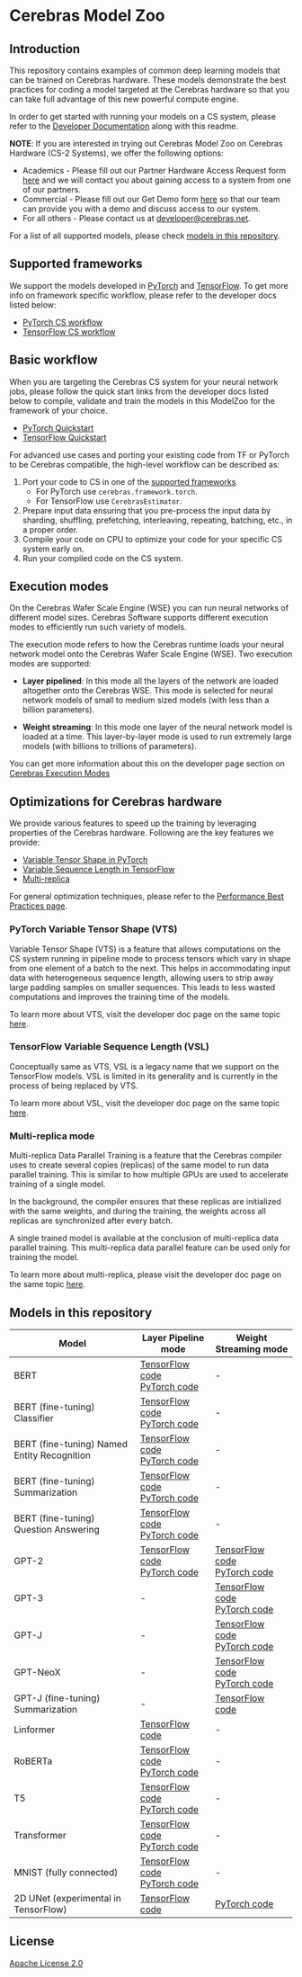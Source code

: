 # Cerebras Model Zoo

## Introduction

This repository contains examples of common deep learning models that can be trained on Cerebras hardware. These models demonstrate the best practices for coding a model targeted at the Cerebras hardware so that you can take full advantage of this new powerful compute engine.

In order to get started with running your models on a CS system, please refer to the [Developer Documentation](https://docs.cerebras.net/en/latest/index.html) along with this readme.

**NOTE**: If you are interested in trying out Cerebras Model Zoo on Cerebras Hardware (CS-2 Systems), we offer the following options:

- Academics - Please fill out our Partner Hardware Access Request form [here](https://www.cerebras.net/developers/partner-hardware-access-request/) and we will contact you about gaining access to a system from one of our partners.
- Commercial - Please fill out our Get Demo form [here]( https://www.cerebras.net/get-demo/) so that our team can provide you with a demo and discuss access to our system.
- For all others - Please contact us at developer@cerebras.net.

For a list of all supported models, please check [models in this repository](#models-in-this-repository).

## Supported frameworks

We support the models developed in [PyTorch](https://pytorch.org/) and [TensorFlow](https://www.tensorflow.org/). To get more info on framework specific workflow, please refer to the developer docs listed below:

- [PyTorch CS workflow](https://docs.cerebras.net/en/latest/pytorch-docs/pytorch-cs-workflow.html)
- [TensorFlow CS workflow](https://docs.cerebras.net/en/latest/tensorflow-docs/cs-tf-workflow.html)

## Basic workflow

When you are targeting the Cerebras CS system for your neural network jobs, please follow the quick start links from the developer docs listed below to compile, validate and train the models in this ModelZoo for the framework of your choice.

- [PyTorch Quickstart](https://docs.cerebras.net/en/latest/getting-started/pytorch/index.html)
- [TensorFlow Quickstart](https://docs.cerebras.net/en/latest/getting-started/tensorflow/index.html)

For advanced use cases and porting your existing code from TF or PyTorch to be Cerebras compatible, the high-level workflow can be described as:

1. Port your code to CS in one of the [supported frameworks](#supported-frameworks).
   - For PyTorch use `cerebras.framework.torch`.
   - For TensorFlow use `CerebrasEstimator`.
2. Prepare input data ensuring that you pre-process the input data by sharding, shuffling, prefetching, interleaving, repeating, batching, etc., in a proper order.
3. Compile your code on CPU to optimize your code for your specific CS system early on.
4. Run your compiled code on the CS system.

## Execution modes

On the Cerebras Wafer Scale Engine (WSE) you can run neural networks of different model sizes. Cerebras Software supports different execution modes to efficiently run such variety of models.

The execution mode refers to how the Cerebras runtime loads your neural network model onto the Cerebras Wafer Scale Engine (WSE). Two execution modes are supported:

- **Layer pipelined**: In this mode all the layers of the network are loaded altogether onto the Cerebras WSE. This mode is selected for neural network models of small to medium sized models (with less than a billion parameters).

- **Weight streaming**: In this mode one layer of the neural network model is loaded at a time. This layer-by-layer mode is used to run extremely large models (with billions to trillions of parameters).

You can get more information about this on the developer page section on [Cerebras Execution Modes](https://docs.cerebras.net/en/latest/cerebras-basics/cerebras-execution-modes.html#cerebras-execution-modes)

## Optimizations for Cerebras hardware

We provide various features to speed up the training by leveraging properties of the Cerebras hardware. Following are the key features we provide:

- [Variable Tensor Shape in PyTorch](#pytorch-variable-tensor-shape-vts)
- [Variable Sequence Length in TensorFlow](#tensorflow-variable-sequence-length-vsl)
- [Multi-replica](#multi-replica-mode)

For general optimization techniques, please refer to the [Performance Best Practices page](https://docs.cerebras.net/en/latest/general/performance-optimization.html).

### PyTorch Variable Tensor Shape (VTS)

Variable Tensor Shape (VTS) is a feature that allows computations on the CS system running in pipeline mode to process tensors which vary in shape from one element of a batch to the next. This helps in accommodating input data with heterogeneous sequence length, allowing users to strip away large padding samples on smaller sequences. This leads to less wasted computations and improves the training time of the models.

To learn more about VTS, visit the developer doc page on the same topic [here](https://docs.cerebras.net/en/latest/pytorch-docs/pytorch-vts.html).

### TensorFlow Variable Sequence Length (VSL)

Conceptually same as VTS, VSL is a legacy name that we support on the TensorFlow models. VSL is limited in its generality and is currently in the process of being replaced by VTS.

To learn more about VSL, visit the developer doc page on the same topic [here](https://docs.cerebras.net/en/latest/tensorflow-docs/tf-vsl.html).

### Multi-replica mode

Multi-replica Data Parallel Training is a feature that the Cerebras compiler uses to create several copies (replicas) of the same model to run data parallel training. This is similar to how multiple GPUs are used to accelerate training of a single model.

In the background, the compiler ensures that these replicas are initialized with the same weights, and during the training, the weights across all replicas are synchronized after every batch.

A single trained model is available at the conclusion of multi-replica data parallel training. This multi-replica data parallel feature can be used only for training the model.

To learn more about multi-replica, please visit the developer doc page on the same topic [here](https://docs.cerebras.net/en/latest/general/multi-replica-data-parallel-training.html).

## Models in this repository

| Model                                       | Layer Pipeline mode                                                                                                                                                               | Weight Streaming mode                                                                                        |
|---------------------------------------------|-----------------------------------------------------------------------------------------------------------------------------------------------------------------------------------|--------------------------------------------------------------------------------------------------------------|
| BERT                                        | [TensorFlow code](./modelzoo/transformers/tf/bert/)<br>[PyTorch code](./modelzoo/transformers/pytorch/bert/)                                                                      | -                                                                                                            |
| BERT (fine-tuning) Classifier               | [TensorFlow code](./modelzoo/transformers/tf/bert/fine_tuning/classifier/)<br>[PyTorch code](./modelzoo/transformers/pytorch/bert/fine_tuning/classifier/)                        | -                                                                                                            |
| BERT (fine-tuning) Named Entity Recognition | [TensorFlow code](./modelzoo/transformers/tf/bert/fine_tuning/token_classifier/)<br>[PyTorch code](./modelzoo/transformers/pytorch/bert/fine_tuning/token_classifier/)            | -                                                                                                            |
| BERT (fine-tuning) Summarization            | [TensorFlow code](./modelzoo/transformers/tf/bert/fine_tuning/extractive_summarization/)<br>[PyTorch code](./modelzoo/transformers/pytorch/bert/fine_tuning/extractive_summarization/) | -                                                                                                            |
| BERT (fine-tuning) Question Answering       | [TensorFlow code](./modelzoo/transformers/tf/bert/fine_tuning/qa/)<br>[PyTorch code](./modelzoo/transformers/pytorch/bert/fine_tuning/qa/)                                        | -                                                                                                            |
| GPT-2                                       | [TensorFlow code](./modelzoo/transformers/tf/gpt2/)<br>[PyTorch code](./modelzoo/transformers/pytorch/gpt2/)                                                                      | [TensorFlow code](./modelzoo/transformers/tf/gpt2/)<br>[PyTorch code](./modelzoo/transformers/pytorch/gpt2/) |
| GPT-3                                       | -                                                                                                                                                                                 | [TensorFlow code](./modelzoo/transformers/tf/gpt3/)<br>[PyTorch code](./modelzoo/transformers/pytorch/gpt3/) |
| GPT-J                                       | -                                                                                                                                                                                 | [TensorFlow code](./modelzoo/transformers/tf/gptj/) <br>[PyTorch code](./modelzoo/transformers/pytorch/gptj/) |
| GPT-NeoX                                    | -                                                                                                                                                                                 | [TensorFlow code](./modelzoo/transformers/tf/gptj/) <br>[PyTorch code](./modelzoo/transformers/pytorch/gptj/) |
| GPT-J (fine-tuning) Summarization           | -                                                                                                                                                                                 | [TensorFlow code](./modelzoo/transformers/tf/gptj/fine_tuning/abstractive_summarization/)                    |
| Linformer                                   | [TensorFlow code](./modelzoo/transformers/tf/linformer/)                                                                                                                          | -                                                                                                            |
| RoBERTa                                     | [TensorFlow code](./modelzoo/transformers/tf/bert/)<br>[PyTorch code](./modelzoo/transformers/pytorch/bert/)                                                                      | -                                                                                                            |
| T5                                          | [TensorFlow code](./modelzoo/transformers/tf/t5/)<br>[PyTorch code](./modelzoo/transformers/pytorch/t5/)                                                                          | -                                                                                                            |
| Transformer                                 | [TensorFlow code](./modelzoo/transformers/tf/transformer/)<br>[PyTorch code](./modelzoo/transformers/pytorch/transformer/)                                                        | -                                                                                                            |
| MNIST (fully connected)                     | [TensorFlow code](./modelzoo/fc_mnist/tf/)<br>[PyTorch code](./modelzoo/fc_mnist/pytorch/)                                                                                        | -                                                                                                            |
| 2D UNet (experimental in TensorFlow)        | [TensorFlow code](./modelzoo/unet/tf/)                                                                                           | [PyTorch code](./modelzoo/vision/pytorch/unet/)                                                                                                               |

## License

[Apache License 2.0](./LICENSE)
